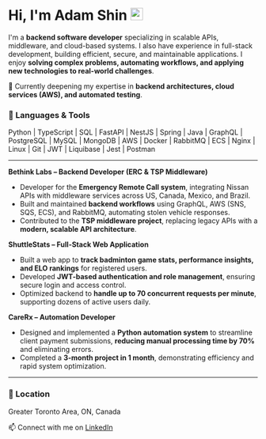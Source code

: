 # Hi, I'm Adam Shin <img src="https://media.tenor.com/nebZyl8oN7IAAAAi/wave-hello.gif" style="width: 25px;">

I'm a **backend software developer** specializing in scalable APIs, middleware, and cloud-based systems. I also have experience in full-stack development, building efficient, secure, and maintainable applications. I enjoy **solving complex problems, automating workflows, and applying new technologies to real-world challenges**.

🌱 Currently deepening my expertise in **backend architectures, cloud services (AWS), and automated testing**.

### 🧰 Languages & Tools
Python | TypeScript | SQL | FastAPI | NestJS | Spring | Java | GraphQL | PostgreSQL | MySQL | MongoDB | AWS | Docker | RabbitMQ | ECS | Nginx | Linux | Git | JWT | Liquibase | Jest | Postman

---

**Bethink Labs – Backend Developer (ERC & TSP Middleware)**  
- Developer for the **Emergency Remote Call system**, integrating Nissan APIs with middleware services across US, Canada, Mexico, and Brazil.  
- Built and maintained **backend workflows** using GraphQL, AWS (SNS, SQS, ECS), and RabbitMQ, automating stolen vehicle responses.  
- Contributed to the **TSP middleware project**, replacing legacy APIs with a **modern, scalable API architecture**.

**ShuttleStats – Full-Stack Web Application**  
- Built a web app to **track badminton game stats, performance insights, and ELO rankings** for registered users.  
- Developed **JWT-based authentication and role management**, ensuring secure login and access control.  
- Optimized backend to **handle up to 70 concurrent requests per minute**, supporting dozens of active users daily.

**CareRx – Automation Developer**  
- Designed and implemented a **Python automation system** to streamline client payment submissions, **reducing manual processing time by 70%** and eliminating errors.  
- Completed a **3-month project in 1 month**, demonstrating efficiency and rapid system optimization.

---

### 📍 Location
Greater Toronto Area, ON, Canada  

📫 Connect with me on [LinkedIn](https://www.linkedin.com/in/shinadam)
